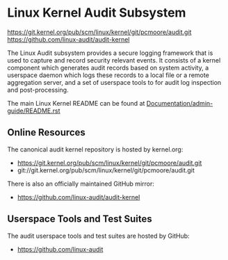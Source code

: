 Linux Kernel Audit Subsystem
=============================================================================
https://git.kernel.org/pub/scm/linux/kernel/git/pcmoore/audit.git  
https://github.com/linux-audit/audit-kernel

The Linux Audit subsystem provides a secure logging framework that is used to
capture and record security relevant events.  It consists of a kernel component
which generates audit records based on system activity, a userspace daemon
which logs these records to a local file or a remote aggregation server, and a
set of userspace tools to for audit log inspection and post-processing.

The main Linux Kernel README can be found at
[Documentation/admin-guide/README.rst](./Documentation/admin-guide/README.rst)

## Online Resources

The canonical audit kernel repository is hosted by kernel.org:

* https://git.kernel.org/pub/scm/linux/kernel/git/pcmoore/audit.git
* git://git.kernel.org/pub/scm/linux/kernel/git/pcmoore/audit.git

There is also an officially maintained GitHub mirror:

* https://github.com/linux-audit/audit-kernel

## Userspace Tools and Test Suites

The audit userspace tools and test suites are hosted by GitHub:

* https://github.com/linux-audit
